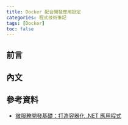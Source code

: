 ```yaml
---
title: Docker 配合開發應用設定
categories: 程式技術筆記
tags: [Docker]
toc: false
---
```

## 前言

## 內文

## 參考資料

- [微服務開發基礎：打造容器化 .NET 應用程式][1]

[1]: https://www.udemy.com/dotnet-docker/?couponCode=TW.NET